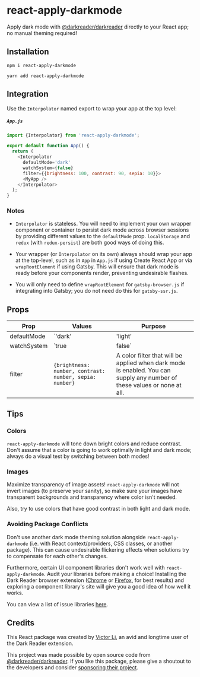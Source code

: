 # react-apply-darkmode

Apply dark mode with
[@darkreader/darkreader](https://github.com/darkreader/darkreader) directly to
your React app; no manual theming required!

## Installation

`npm i react-apply-darkmode`

`yarn add react-apply-darkmode`

## Integration

Use the `Interpolator` named export to wrap your app at the top level:

##### **`App.js`**

```javascript
import {Interpolator} from 'react-apply-darkmode';

export default function App() {
  return (
    <Interpolator
      defaultMode='dark'
      watchSystem={false}
      filter={{brightness: 100, contrast: 90, sepia: 10}}>
      <MyApp />
    </Interpolator>
  );
}
```

### Notes

- `Interpolator` is stateless. You will need to implement your own wrapper
  component or container to persist dark mode across browser sessions by
  providing different values to the `defaultMode` prop. `localStorage` and
  `redux` (with `redux-persist`) are both good ways of doing this.

- Your wrapper (or `Interpolator` on its own) always should wrap your app at the
  top-level, such as in `App` in `App.js` if using Create React App or via
  `wrapRootElement` if using Gatsby. This will ensure that dark mode is ready
  before your components render, preventing undesirable flashes.

- You will only need to define `wrapRootElement` for `gatsby-browser.js` if
  integrating into Gatsby; you do not need do this for `gatsby-ssr.js`.

## Props

| Prop        | Values                                                  | Purpose                                                                                                                  |
| ----------- | ------------------------------------------------------- | ------------------------------------------------------------------------------------------------------------------------ |
| defaultMode | `'dark'                                                 | 'light'                                                                                                                  | undefined` | The default theme of your site. A default will not be set if `defaultMode` is `undefined`. |
| watchSystem | `true                                                   | false`                                                                                                                   | Apply dark mode based on the device's color scheme (MacOS and Windows 10 only). This will override `defaultMode` if defined. |
| filter      | `{brightness: number, contrast: number, sepia: number}` | A color filter that will be applied when dark mode is enabled. You can supply any number of these values or none at all. |

## Tips

### Colors

`react-apply-darkmode` will tone down bright colors and reduce contrast. Don't
assume that a color is going to work optimally in light and dark mode; always do
a visual test by switching between both modes!

### Images

Maximize transparency of image assets! `react-apply-darkmode` will not invert
images (to preserve your sanity), so make sure your images have transparent
backgrounds and transparency where color isn't needed.

Also, try to use colors that have good contrast in both light and dark mode.

### Avoiding Package Conflicts

Don't use another dark mode theming solution alongside `react-apply-darkmode`
(i.e. with React context/providers, CSS classes, or another package). This can
cause undesirable flickering effects when solutions try to compensate for each
other's changes.

Furthermore, certain UI component libraries don't work well with
`react-apply-darkmode`. Audit your libraries before making a choice! Installing
the Dark Reader browser extension
([Chrome](https://chrome.google.com/webstore/detail/dark-reader/eimadpbcbfnmbkopoojfekhnkhdbieeh)
or
[Firefox](https://addons.mozilla.org/en-US/firefox/addon/darkreader/?utm_source=addons.mozilla.org&utm_medium=referral&utm_content=search),
for best results) and exploring a component library's site will give you a good
idea of how well it works.

You can view a list of issue libraries
[here](https://github.com/valisoftpdx/react-apply-darkmode/wiki/Issue-Component-Libraries).

## Credits

This React package was created by [Victor Li](https://github.com/victorli08), an
avid and longtime user of the Dark Reader extension.

This project was made possible by open source code from
[@darkreader/darkreader](https://github.com/darkreader/darkreader). If you like
this package, please give a shoutout to the developers and consider
[sponsoring their project](https://opencollective.com/darkreader).
